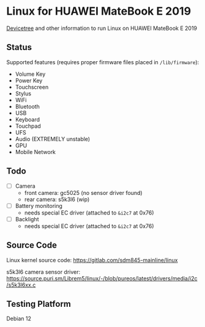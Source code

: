 # Linux for HUAWEI MateBook E 2019

[Devicetree](https://gitlab.com/New-Wheat/linux-for-huawei-matebook-e-2019/-/blob/main/sdm850-huawei-matebook-e-2019.dts) and other information to run Linux on HUAWEI MateBook E 2019

## Status

Supported features (requires proper firmware files placed in `/lib/firmware`):
    
- Volume Key
- Power Key
- Touchscreen
- Stylus
- WiFi
- Bluetooth
- USB
- Keyboard
- Touchpad
- UFS
- Audio (EXTREMELY unstable)
- GPU
- Mobile Network

## Todo


- [ ] Camera
    - front camera: gc5025 (no sensor driver found)
    - rear camera: s5k3l6 (wip)
- [ ] Battery monitoring
    - needs special EC driver (attached to `&i2c7` at 0x76)
- [ ] Backlight
    - needs special EC driver (attached to `&i2c7` at 0x76)

## Source Code

Linux kernel source code: https://gitlab.com/sdm845-mainline/linux

s5k3l6 camera sensor driver: https://source.puri.sm/Librem5/linux/-/blob/pureos/latest/drivers/media/i2c/s5k3l6xx.c

## Testing Platform

Debian 12
